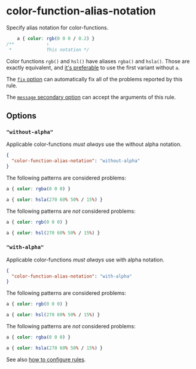 # color-function-alias-notation

Specify alias notation for color-functions.

<!-- prettier-ignore -->
```css
    a { color: rgb(0 0 0 / 0.2) }
/**            ↑
 *             This notation */
```

Color functions `rgb()` and `hsl()` have aliases `rgba()` and `hsla()`. Those are exactly equivalent, and [it's preferable](https://developer.mozilla.org/en-US/docs/Web/CSS/color_value/rgb) to use the first variant without `a`.

The [`fix` option](../../../docs/user-guide/options.md#fix) can automatically fix all of the problems reported by this rule.

The [`message` secondary option](../../../docs/user-guide/configure.md#message) can accept the arguments of this rule.

## Options

### `"without-alpha"`

Applicable color-functions _must always_ use the without alpha notation.

```json
{
  "color-function-alias-notation": "without-alpha"
}
```

The following patterns are considered problems:

<!-- prettier-ignore -->
```css
a { color: rgba(0 0 0) }
```

<!-- prettier-ignore -->
```css
a { color: hsla(270 60% 50% / 15%) }
```

The following patterns are _not_ considered problems:

<!-- prettier-ignore -->
```css
a { color: rgb(0 0 0) }
```

<!-- prettier-ignore -->
```css
a { color: hsl(270 60% 50% / 15%) }
```

### `"with-alpha"`

Applicable color-functions _must always_ use with alpha notation.

```json
{
  "color-function-alias-notation": "with-alpha"
}
```

The following patterns are considered problems:

<!-- prettier-ignore -->
```css
a { color: rgb(0 0 0) }
```

<!-- prettier-ignore -->
```css
a { color: hsl(270 60% 50% / 15%) }
```

The following patterns are _not_ considered problems:

<!-- prettier-ignore -->
```css
a { color: rgba(0 0 0) }
```

<!-- prettier-ignore -->
```css
a { color: hsla(270 60% 50% / 15%) }
```

See also [how to configure rules](../../../docs/user-guide/configure.md#rules).
